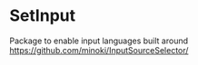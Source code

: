 # SetInput

Package to enable input languages built around https://github.com/minoki/InputSourceSelector/

